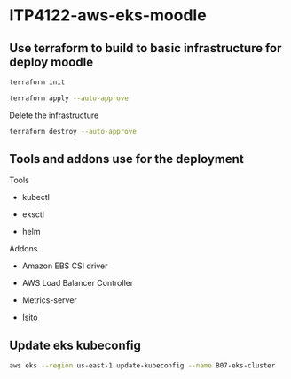 # ITP4122-aws-eks-moodle

## Use terraform to build to basic infrastructure for deploy moodle

```sh
terraform init
```

```sh
terraform apply --auto-approve
```

Delete the infrastructure

```sh
terraform destroy --auto-approve
```

## Tools and addons use for the deployment

Tools

- kubectl

- eksctl

- helm


Addons

- Amazon EBS CSI driver

- AWS Load Balancer Controller

- Metrics-server

- Isito

## Update eks kubeconfig

```sh
aws eks --region us-east-1 update-kubeconfig --name B07-eks-cluster
```




